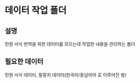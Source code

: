 # 데이터 작업 폴더
## 설명
민원 서식 번역을 위한 데이터를 모으는데 작업한 내용을 관리하는 폴더

## 필요한 데이터
민원 서식 데이터, 말뭉치 데이터(한국어/동남아어 로 이루어진 쌍)